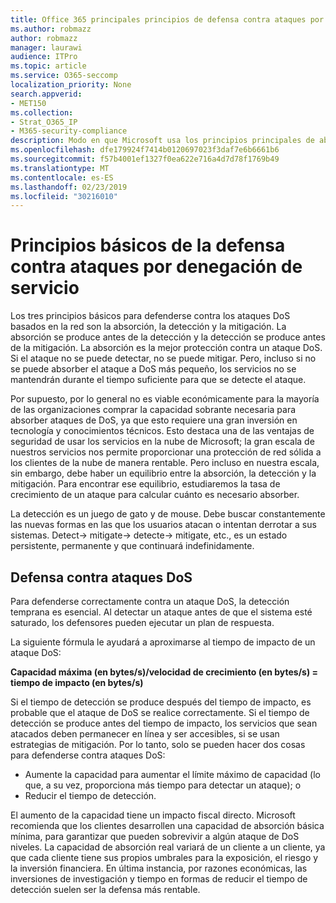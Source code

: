 ```yaml
---
title: Office 365 principales principios de defensa contra ataques por denegación de servicio
ms.author: robmazz
author: robmazz
manager: laurawi
audience: ITPro
ms.topic: article
ms.service: O365-seccomp
localization_priority: None
search.appverid:
- MET150
ms.collection:
- Strat_O365_IP
- M365-security-compliance
description: Modo en que Microsoft usa los principios principales de absorción, detección y mitigación en su defensa contra ataques por denegación de servicio (DoS).
ms.openlocfilehash: dfe179924f7414b0120697023f3daf7e6b6661b6
ms.sourcegitcommit: f57b4001ef1327f0ea622e716a4d7d78f1769b49
ms.translationtype: MT
ms.contentlocale: es-ES
ms.lasthandoff: 02/23/2019
ms.locfileid: "30216010"
---
```

# <a name="core-principles-of-defense-against-denial-of-service-attacks"></a>Principios básicos de la defensa contra ataques por denegación de servicio

Los tres principios básicos para defenderse contra los ataques DoS basados en la red son la absorción, la detección y la mitigación. La absorción se produce antes de la detección y la detección se produce antes de la mitigación. La absorción es la mejor protección contra un ataque DoS. Si el ataque no se puede detectar, no se puede mitigar. Pero, incluso si no se puede absorber el ataque a DoS más pequeño, los servicios no se mantendrán durante el tiempo suficiente para que se detecte el ataque.

Por supuesto, por lo general no es viable económicamente para la mayoría de las organizaciones comprar la capacidad sobrante necesaria para absorber ataques de DoS, ya que esto requiere una gran inversión en tecnología y conocimientos técnicos. Esto destaca una de las ventajas de seguridad de usar los servicios en la nube de Microsoft; la gran escala de nuestros servicios nos permite proporcionar una protección de red sólida a los clientes de la nube de manera rentable. Pero incluso en nuestra escala, sin embargo, debe haber un equilibrio entre la absorción, la detección y la mitigación. Para encontrar ese equilibrio, estudiaremos la tasa de crecimiento de un ataque para calcular cuánto es necesario absorber.

La detección es un juego de gato y de mouse. Debe buscar constantemente las nuevas formas en las que los usuarios atacan o intentan derrotar a sus sistemas. Detect-> mitigate-> detecte-> mitigate, etc., es un estado persistente, permanente y que continuará indefinidamente.

## <a name="defending-against-dos-attacks"></a>Defensa contra ataques DoS

Para defenderse correctamente contra un ataque DoS, la detección temprana es esencial. Al detectar un ataque antes de que el sistema esté saturado, los defensores pueden ejecutar un plan de respuesta.

La siguiente fórmula le ayudará a aproximarse al tiempo de impacto de un ataque DoS:

   **Capacidad máxima (en bytes/s)/velocidad de crecimiento (en bytes/s) = tiempo de impacto (en bytes/s)**

Si el tiempo de detección se produce después del tiempo de impacto, es probable que el ataque de DoS se realice correctamente. Si el tiempo de detección se produce antes del tiempo de impacto, los servicios que sean atacados deben permanecer en línea y ser accesibles, si se usan estrategias de mitigación. Por lo tanto, solo se pueden hacer dos cosas para defenderse contra ataques DoS:
- Aumente la capacidad para aumentar el límite máximo de capacidad (lo que, a su vez, proporciona más tiempo para detectar un ataque); o
- Reducir el tiempo de detección.

El aumento de la capacidad tiene un impacto fiscal directo. Microsoft recomienda que los clientes desarrollen una capacidad de absorción básica mínima, para garantizar que pueden sobrevivir a algún ataque de DoS niveles. La capacidad de absorción real variará de un cliente a un cliente, ya que cada cliente tiene sus propios umbrales para la exposición, el riesgo y la inversión financiera. En última instancia, por razones económicas, las inversiones de investigación y tiempo en formas de reducir el tiempo de detección suelen ser la defensa más rentable.
